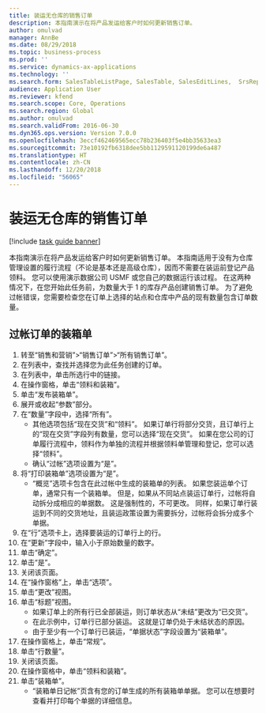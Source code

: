 ```yaml
---
title: 装运无仓库的销售订单
description: 本指南演示在将产品发运给客户时如何更新销售订单。
author: omulvad
manager: AnnBe
ms.date: 08/29/2018
ms.topic: business-process
ms.prod: ''
ms.service: dynamics-ax-applications
ms.technology: ''
ms.search.form: SalesTableListPage, SalesTable, SalesEditLines,  SrsReportViewerForm, SalesTableLineQuantity, CustPackingSlipJournal
audience: Application User
ms.reviewer: kfend
ms.search.scope: Core, Operations
ms.search.region: Global
ms.author: omulvad
ms.search.validFrom: 2016-06-30
ms.dyn365.ops.version: Version 7.0.0
ms.openlocfilehash: 3eccf462469565ecc78b236403f5e4bb35633ea3
ms.sourcegitcommit: 73e10192fb6318dee5bb1129591120199de6a487
ms.translationtype: HT
ms.contentlocale: zh-CN
ms.lasthandoff: 12/20/2018
ms.locfileid: "56065"
---
```

# <a name="ship-sales-orders-without-warehousing"></a>装运无仓库的销售订单

[!include [task guide banner](../../includes/task-guide-banner.md)]

本指南演示在将产品发运给客户时如何更新销售订单。 本指南适用于没有为仓库管理设置的履行流程（不论是基本还是高级仓库），因而不需要在装运前登记产品领料。 您可以使用演示数据公司 USMF 或您自己的数据运行该过程。 在这两种情况下，在您开始此任务前，为数量大于 1 的库存产品创建销售订单。 为了避免过帐错误，您需要检查您在订单上选择的站点和仓库中产品的现有数量包含订单数量。


## <a name="post-packing-slip-for-an-order"></a>过帐订单的装箱单
1. 转至“销售和营销”>“销售订单”>“所有销售订单”。
2. 在列表中，查找并选择您为此任务创建的订单。
3. 在列表中，单击所选行中的链接。
4. 在操作窗格，单击“领料和装箱”。
5. 单击“发布装箱单”。
6. 展开或收起“参数”部分。
7. 在“数量”字段中，选择“所有”。
    * 其他选项包括“现在交货”和“领料”。 如果订单行将部分交货，且订单行上的“现在交货”字段列有数量，您可以选择“现在交货”。 如果在您公司的订单履行流程中，领料作为单独的流程并根据领料单管理和登记，您可以选择“领料”。  
    * 确认“过帐”选项设置为“是”。  
8. 将“打印装箱单”选项设置为“是”。
    * “概览”选项卡包含在此过帐中生成的装箱单的列表。 如果您装运单个订单，通常只有一个装箱单。 但是，如果从不同站点装运订单行，过帐将自动拆分成相应的单据数。 这是强制性的，不可更改。 同样，如果订单行装运到不同的交货地址，且装运政策设置为需要拆分，过帐将会拆分成多个单据。  
9. 在“行”选项卡上，选择要装运的订单行上的行。
10. 在“更新”字段中，输入小于原始数量的数字。
11. 单击“确定”。
12. 单击“是”。
13. 关闭该页面。
14. 在“操作窗格”上，单击“选项”。
15. 单击“更改”视图。
16. 单击“标题”视图。
    * 如果订单上的所有行已全部装运，则订单状态从“未结”更改为“已交货”。  
    * 在此示例中，订单行已部分装运。 这就是订单仍处于未结状态的原因。     
    * 由于至少有一个订单行已装运，“单据状态”字段设置为“装箱单”。  
17. 在操作窗格上，单击“常规”。
18. 单击“行数量”。
19. 关闭该页面。
20. 在操作窗格中，单击“领料和装箱”。
21. 单击“装箱单”。
    * “装箱单日记帐”页含有您的订单生成的所有装箱单单据。 您可以在想要时查看并打印每个单据的详细信息。  

